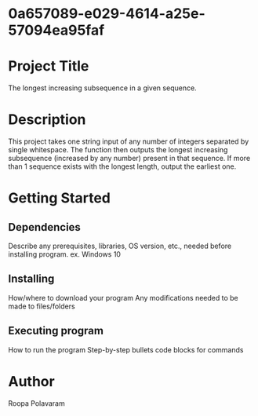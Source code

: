 # 0a657089-e029-4614-a25e-57094ea95faf

# Project Title
The longest increasing subsequence in a given sequence.

# Description
This project takes one string input of any number of integers separated by single whitespace. The function then outputs the longest increasing subsequence (increased by any number) present in that sequence. If more than 1 sequence exists with the longest length, output the earliest one.

# Getting Started
## Dependencies
Describe any prerequisites, libraries, OS version, etc., needed before installing program.
ex. Windows 10
## Installing
How/where to download your program
Any modifications needed to be made to files/folders
## Executing program
How to run the program
Step-by-step bullets
code blocks for commands

# Author
Roopa Polavaram

